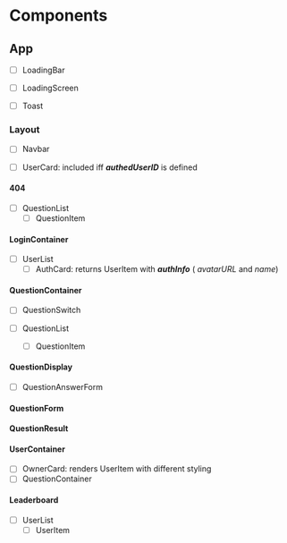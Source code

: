 # Components

## App

- [ ] LoadingBar

- [ ] LoadingScreen

- [ ] Toast

### Layout

- [ ] Navbar

- [ ] UserCard: included iff **_authedUserID_** is defined

#### 404

- [ ] QuestionList
  - [ ] QuestionItem

#### LoginContainer

- [ ] UserList
  - [ ] AuthCard: returns UserItem with **_authInfo_** ( _avatarURL_ and _name_)

#### QuestionContainer

- [ ] QuestionSwitch
- [ ] QuestionList

  - [ ] QuestionItem

#### QuestionDisplay

- [ ] QuestionAnswerForm

#### QuestionForm

#### QuestionResult

#### UserContainer

- [ ] OwnerCard: renders UserItem with different styling
- [ ] QuestionContainer

#### Leaderboard

- [ ] UserList
  - [ ] UserItem

